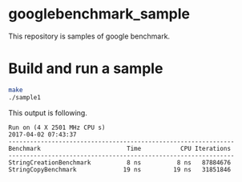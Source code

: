 # googlebenchmark_sample
This repository is samples of google benchmark.

# Build and run a sample
```bash
make
./sample1
```

This output is following. 
```
Run on (4 X 2501 MHz CPU s)
2017-04-02 07:43:37
---------------------------------------------------------------
Benchmark                        Time           CPU Iterations
---------------------------------------------------------------
StringCreationBenchmark          8 ns          8 ns   87884676
StringCopyBenchmark             19 ns         19 ns   31851846
```
